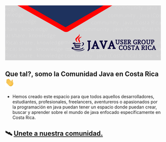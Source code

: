 ![](https://github.com/jugcr/jugcr/blob/main/resources/jugcr_header.png)
## Que tal?, somo la Comunidad Java en Costa Rica <img src="https://github.com/jugcr/jugcr/blob/main/resources/wave.gif" width="30px">
- Hemos creado este espacio para que todos aquellos desarrolladores, estudiantes, profesionales, freelancers, aventureros o apasionados por la programación en java puedan tener un espacio donde puedan crear, buscar y aprender sobre el mundo de java enfocado específicamente en Costa Rica.

## 🛰️ [Unete a nuestra comunidad.](https://javausergroupcr.com/convertirse-en-miembro/)
